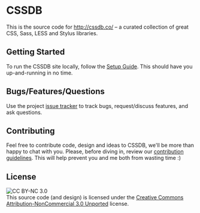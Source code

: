 
CSSDB
=====

This is the source code for http://cssdb.co/ – a curated collection of great CSS, Sass, LESS and Stylus libraries.


Getting Started
---------------

To run the CSSDB site locally, follow the [Setup Guide][setup]. This should have you up-and-running in no time.


Bugs/Features/Questions
-----------------------

Use the project [issue tracker][issues] to track bugs, request/discuss features, and ask questions.


Contributing
------------

Feel free to contribute code, design and ideas to CSSDB, we'll be more than happy to chat with you. Please, before diving in, review our [contribution guidelines][contributing]. This will help prevent you and me both from wasting time :)


License
-------

![CC BY-NC 3.0](http://i.creativecommons.org/l/by-nc/3.0/88x31.png)  
This source code (and design) is licensed under the [Creative Commons Attribution-NonCommercial 3.0 Unported][cc-by-nc] license.



[cc-by-nc]: http://creativecommons.org/licenses/by-nc/3.0/
[contributing]: CONTRIBUTING.md
[issues]: https://github.com/rowanmanning/cssdb/issues
[setup]: SETUP.md
